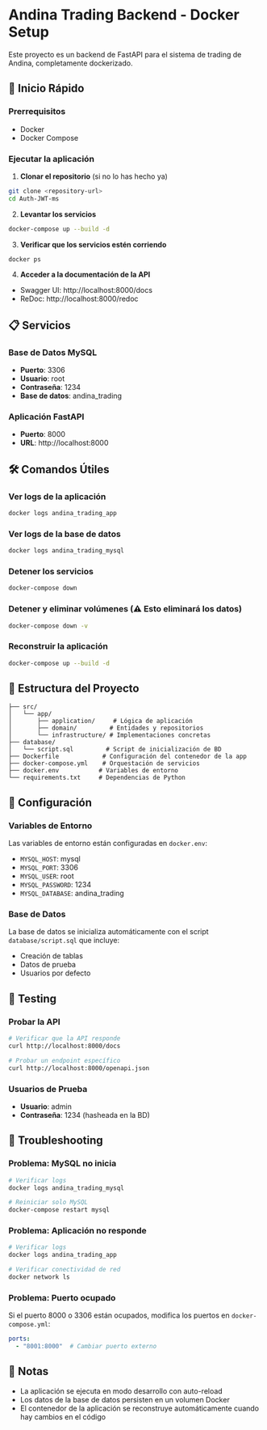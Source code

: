 # Andina Trading Backend - Docker Setup

Este proyecto es un backend de FastAPI para el sistema de trading de Andina, completamente dockerizado.

## 🚀 Inicio Rápido

### Prerrequisitos
- Docker
- Docker Compose

### Ejecutar la aplicación

1. **Clonar el repositorio** (si no lo has hecho ya)
```bash
git clone <repository-url>
cd Auth-JWT-ms
```

2. **Levantar los servicios**
```bash
docker-compose up --build -d
```

3. **Verificar que los servicios estén corriendo**
```bash
docker ps
```

4. **Acceder a la documentación de la API**
- Swagger UI: http://localhost:8000/docs
- ReDoc: http://localhost:8000/redoc

## 📋 Servicios

### Base de Datos MySQL
- **Puerto**: 3306
- **Usuario**: root
- **Contraseña**: 1234
- **Base de datos**: andina_trading

### Aplicación FastAPI
- **Puerto**: 8000
- **URL**: http://localhost:8000

## 🛠️ Comandos Útiles

### Ver logs de la aplicación
```bash
docker logs andina_trading_app
```

### Ver logs de la base de datos
```bash
docker logs andina_trading_mysql
```

### Detener los servicios
```bash
docker-compose down
```

### Detener y eliminar volúmenes (⚠️ Esto eliminará los datos)
```bash
docker-compose down -v
```

### Reconstruir la aplicación
```bash
docker-compose up --build -d
```

## 📁 Estructura del Proyecto

```
├── src/
│   └── app/
│       ├── application/     # Lógica de aplicación
│       ├── domain/         # Entidades y repositorios
│       └── infrastructure/ # Implementaciones concretas
├── database/
│   └── script.sql         # Script de inicialización de BD
├── Dockerfile            # Configuración del contenedor de la app
├── docker-compose.yml    # Orquestación de servicios
├── docker.env           # Variables de entorno
└── requirements.txt     # Dependencias de Python
```

## 🔧 Configuración

### Variables de Entorno
Las variables de entorno están configuradas en `docker.env`:

- `MYSQL_HOST`: mysql
- `MYSQL_PORT`: 3306
- `MYSQL_USER`: root
- `MYSQL_PASSWORD`: 1234
- `MYSQL_DATABASE`: andina_trading

### Base de Datos
La base de datos se inicializa automáticamente con el script `database/script.sql` que incluye:
- Creación de tablas
- Datos de prueba
- Usuarios por defecto

## 🧪 Testing

### Probar la API
```bash
# Verificar que la API responde
curl http://localhost:8000/docs

# Probar un endpoint específico
curl http://localhost:8000/openapi.json
```

### Usuarios de Prueba
- **Usuario**: admin
- **Contraseña**: 1234 (hasheada en la BD)

## 🐛 Troubleshooting

### Problema: MySQL no inicia
```bash
# Verificar logs
docker logs andina_trading_mysql

# Reiniciar solo MySQL
docker-compose restart mysql
```

### Problema: Aplicación no responde
```bash
# Verificar logs
docker logs andina_trading_app

# Verificar conectividad de red
docker network ls
```

### Problema: Puerto ocupado
Si el puerto 8000 o 3306 están ocupados, modifica los puertos en `docker-compose.yml`:
```yaml
ports:
  - "8001:8000"  # Cambiar puerto externo
```

## 📝 Notas

- La aplicación se ejecuta en modo desarrollo con auto-reload
- Los datos de la base de datos persisten en un volumen Docker
- El contenedor de la aplicación se reconstruye automáticamente cuando hay cambios en el código
